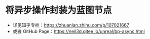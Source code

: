 # 将异步操作封装为蓝图节点

- 详见知乎专栏：https://zhuanlan.zhihu.com/p/107021667
- 或者 GitHub Page：https://neil3d.gitee.io/unreal/bp-async.html
